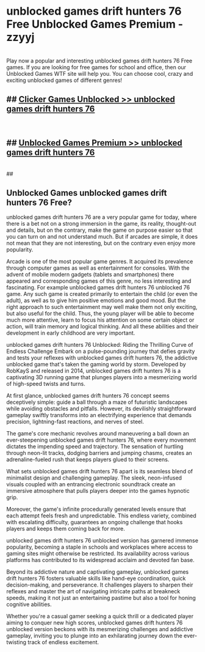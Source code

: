 # unblocked games drift hunters 76 Free Unblocked Games Premium - zzyyj <br>
<br>
Play now a popular and interesting unblocked games drift hunters 76 Free games. If you are looking for free games for school and office, then our Unblocked Games WTF site will help you. You can choose cool, crazy and exciting unblocked games of different genres!


## ##  [Clicker Games Unblocked >> unblocked games drift hunters 76](http://freeplayer.one?title=unblocked_games_drift_hunters_76&ref=M1)
  <br>

##  ## [Unblocked Games Premium >> unblocked games drift hunters 76](http://freeplayer.one?title=unblocked_games_drift_hunters_76&ref=M1)
  <br>
  ##



## Unblocked Games unblocked games drift hunters 76 Free?

unblocked games drift hunters 76 are a very popular game for today, where there is a bet not on a strong immersion in the game, its reality, thought-out and details, but on the contrary, make the game on purpose easier so that you can turn on and not understand much. But if arcades are simple, it does not mean that they are not interesting, but on the contrary even enjoy more popularity.

Arcade is one of the most popular game genres. It acquired its prevalence through computer games as well as entertainment for consoles. With the advent of mobile modern gadgets (tablets and smartphones) there appeared and corresponding games of this genre, no less interesting and fascinating. For example unblocked games drift hunters 76 unblocked 76 game. Any such game is created primarily to entertain the child (or even the adult), as well as to give him positive emotions and good mood. But the right approach to such entertainment may well make them not only exciting, but also useful for the child. Thus, the young player will be able to become much more attentive, learn to focus his attention on some certain object or action, will train memory and logical thinking. And all these abilities and their development in early childhood are very important.

unblocked games drift hunters 76 Unblocked: Riding the Thrilling Curve of Endless Challenge
Embark on a pulse-pounding journey that defies gravity and tests your reflexes with unblocked games drift hunters 76, the addictive unblocked game that's taken the gaming world by storm. Developed by RobKayS and released in 2014, unblocked games drift hunters 76 is a captivating 3D running game that plunges players into a mesmerizing world of high-speed twists and turns.

At first glance, unblocked games drift hunters 76 concept seems deceptively simple: guide a ball through a maze of futuristic landscapes while avoiding obstacles and pitfalls. However, its devilishly straightforward gameplay swiftly transforms into an electrifying experience that demands precision, lightning-fast reactions, and nerves of steel.

The game's core mechanic revolves around maneuvering a ball down an ever-steepening unblocked games drift hunters 76, where every movement dictates the impending speed and trajectory. The sensation of hurtling through neon-lit tracks, dodging barriers and jumping chasms, creates an adrenaline-fueled rush that keeps players glued to their screens.

What sets unblocked games drift hunters 76 apart is its seamless blend of minimalist design and challenging gameplay. The sleek, neon-infused visuals coupled with an entrancing electronic soundtrack create an immersive atmosphere that pulls players deeper into the games hypnotic grip.

Moreover, the game's infinite procedurally generated levels ensure that each attempt feels fresh and unpredictable. This endless variety, combined with escalating difficulty, guarantees an ongoing challenge that hooks players and keeps them coming back for more.

unblocked games drift hunters 76 unblocked version has garnered immense popularity, becoming a staple in schools and workplaces where access to gaming sites might otherwise be restricted. Its availability across various platforms has contributed to its widespread acclaim and devoted fan base.

Beyond its addictive nature and captivating gameplay, unblocked games drift hunters 76 fosters valuable skills like hand-eye coordination, quick decision-making, and perseverance. It challenges players to sharpen their reflexes and master the art of navigating intricate paths at breakneck speeds, making it not just an entertaining pastime but also a tool for honing cognitive abilities.

Whether you're a casual gamer seeking a quick thrill or a dedicated player aiming to conquer new high scores, unblocked games drift hunters 76 unblocked version beckons with its mesmerizing challenges and addictive gameplay, inviting you to plunge into an exhilarating journey down the ever-twisting track of endless excitement.